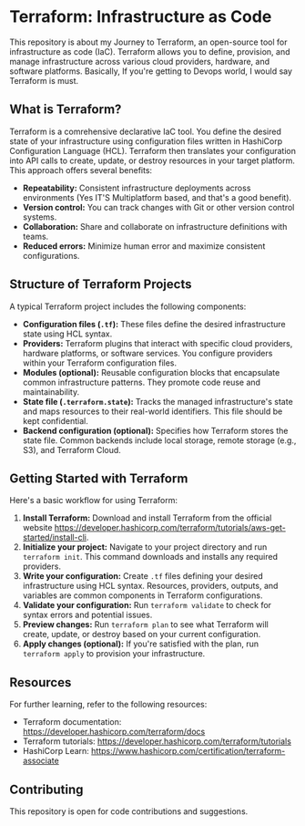 # Terraform: Infrastructure as Code

This repository is about my Journey to Terraform, an open-source tool for infrastructure as code (IaC). Terraform allows you to define, provision, and manage infrastructure across various cloud providers, hardware, and software platforms. Basically, If you're getting to Devops world, I would say Terraform is must.

## What is Terraform?

Terraform is a comrehensive declarative IaC tool. You define the desired state of your infrastructure using configuration files written in HashiCorp Configuration Language (HCL). Terraform then translates your configuration into API calls to create, update, or destroy resources in your target platform. This approach offers several benefits:

  - **Repeatability:** Consistent infrastructure deployments across environments (Yes IT'S Multiplatform based, and that's a good benefit).
  - **Version control:** You can track changes with Git or other version control systems.
  - **Collaboration:** Share and collaborate on infrastructure definitions with teams.
  - **Reduced errors:** Minimize human error and maximize consistent configurations.

## Structure of Terraform Projects

A typical Terraform project includes the following components:

  - **Configuration files (`.tf`):** These files define the desired infrastructure state using HCL syntax.
  - **Providers:** Terraform plugins that interact with specific cloud providers, hardware platforms, or software services. You configure providers within your Terraform configuration files.
  - **Modules (optional):** Reusable configuration blocks that encapsulate common infrastructure patterns. They promote code reuse and maintainability.
  - **State file (`.terraform.state`):** Tracks the managed infrastructure's state and maps resources to their real-world identifiers. This file should be kept confidential.
  - **Backend configuration (optional):** Specifies how Terraform stores the state file. Common backends include local storage, remote storage (e.g., S3), and Terraform Cloud.

## Getting Started with Terraform

Here's a basic workflow for using Terraform:

1. **Install Terraform:** Download and install Terraform from the official website https://developer.hashicorp.com/terraform/tutorials/aws-get-started/install-cli.
2. **Initialize your project:** Navigate to your project directory and run `terraform init`. This command downloads and installs any required providers.
3. **Write your configuration:** Create `.tf` files defining your desired infrastructure using HCL syntax. Resources, providers, outputs, and variables are common components in Terraform configurations.
4. **Validate your configuration:** Run `terraform validate` to check for syntax errors and potential issues.
5. **Preview changes:** Run `terraform plan` to see what Terraform will create, update, or destroy based on your current configuration.
6. **Apply changes (optional):** If you're satisfied with the plan, run `terraform apply` to provision your infrastructure.

## Resources

For further learning, refer to the following resources:

  - Terraform documentation: https://developer.hashicorp.com/terraform/docs
  - Terraform tutorials: https://developer.hashicorp.com/terraform/tutorials
  - HashiCorp Learn: https://www.hashicorp.com/certification/terraform-associate

## Contributing

This repository is open for code contributions and suggestions.
